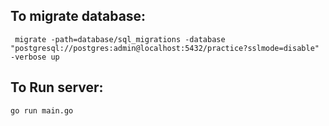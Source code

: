 ## To migrate database:
``` migrate -path=database/sql_migrations -database "postgresql://postgres:admin@localhost:5432/practice?sslmode=disable" -verbose up```

## To Run server:
```go run main.go```